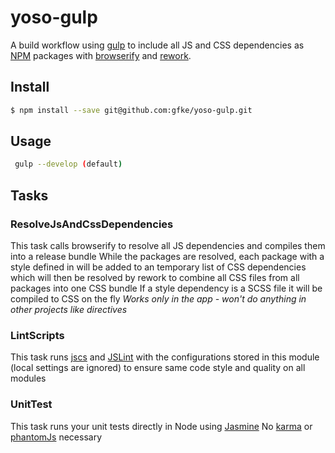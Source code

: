 # yoso-gulp

A build workflow using [gulp](http://gulpjs.com/) to include all JS and CSS dependencies as [NPM](https://www.npmjs.com/) 
packages with [browserify](http://browserify.org/) and [rework](https://github.com/reworkcss/rework-npm).


## Install
```bash
$ npm install --save git@github.com:gfke/yoso-gulp.git
```

## Usage
```bash
 gulp --develop (default) 
```

## Tasks

### ResolveJsAndCssDependencies
This task calls browserify to resolve all JS dependencies and compiles them into a release bundle
While the packages are resolved, each package with a style defined in will be added to an temporary list
of CSS dependencies which will then be resolved by rework to combine all CSS files from all packages into one
CSS bundle
If a style dependency is a SCSS file it will be compiled to CSS on the fly
*Works only in the app - won't do anything in other projects like directives*

### LintScripts
This task runs [jscs](http://jscs.info/) and [JSLint](http://jslint.com/) with the configurations stored
in this module (local settings are ignored) to ensure same code style and quality on all modules

### UnitTest
This task runs your unit tests directly in Node using [Jasmine](http://jasmine.github.io/)
No [karma](http://karma-runner.github.io) or [phantomJs](http://phantomjs.org/) necessary
